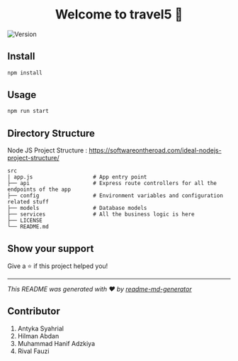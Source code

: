 <h1 align="center">Welcome to travel5 👋</h1>
<p>
  <img alt="Version" src="https://img.shields.io/badge/version-0.0.0-blue.svg?cacheSeconds=2592000" />
</p>

## Install

```sh
npm install
```

## Usage

```sh
npm run start
```

## Directory Structure
Node JS Project Structure : https://softwareontheroad.com/ideal-nodejs-project-structure/

    src
    | app.js                   # App entry point
    ├── api                    # Express route controllers for all the endpoints of the app
    ├── config                 # Environment variables and configuration related stuff
    ├── models                 # Database models
    ├── services               # All the business logic is here
    ├── LICENSE
    └── README.md

## Show your support

Give a ⭐️ if this project helped you!

***
_This README was generated with ❤️ by [readme-md-generator](https://github.com/kefranabg/readme-md-generator)_

## Contributor
1. Antyka Syahrial
2. Hilman Abdan
3. Muhammad Hanif Adzkiya
4. Rival Fauzi
